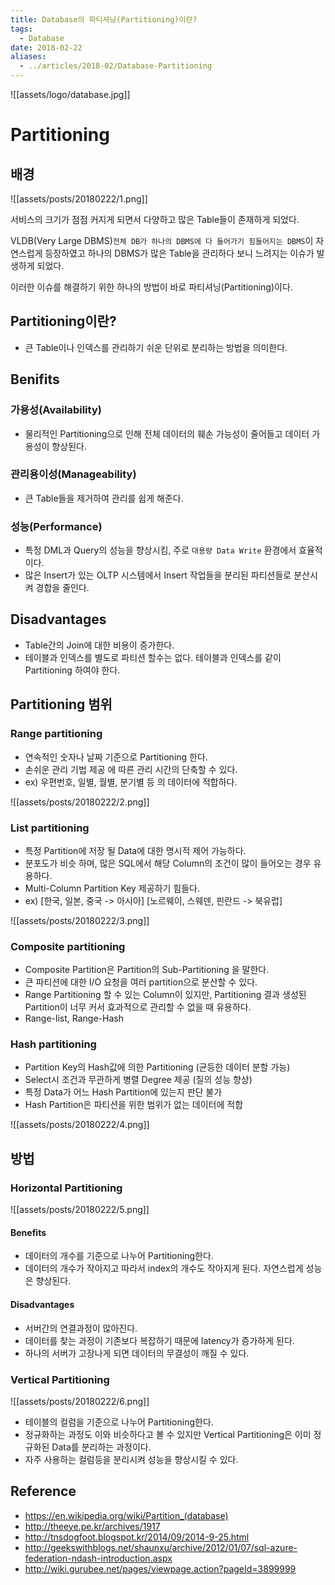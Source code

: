 ```yaml
---
title: Database의 파티셔닝(Partitioning)이란?
tags:
  - Database
date: 2018-02-22
aliases: 
  - ../articles/2018-02/Database-Partitioning
---
```


![[assets/logo/database.jpg]]

# Partitioning

## 배경

![[assets/posts/20180222/1.png]]

서비스의 크기가 점점 커지게 되면서 다양하고 많은 Table들이 존재하게 되었다.

VLDB(Very Large DBMS)`전체 DB가 하나의 DBMS에 다 들어가기 힘들어지는 DBMS`이 자연스럽게 등장하였고 하나의 DBMS가 많은 Table을 관리하다 보니 느려지는 이슈가 발생하게 되었다.

이러한 이슈를 해결하기 위한 하나의 방법이 바로 파티셔닝(Partitioning)이다.

## Partitioning이란?
- 큰 Table이나 인덱스를 관리하기 쉬운 단위로 분리하는 방법을 의미한다.

## Benifits

### 가용성(Availability)
- 물리적인 Partitioning으로 인해 전체 데이터의 훼손 가능성이 줄어들고 데이터 가용성이 향상된다.

### 관리용이성(Manageability)
- 큰 Table들을 제거하여 관리를 쉽게 해준다.

### 성능(Performance)
- 특정 DML과 Query의 성능을 향상시킴, 주로 `대용량 Data Write` 환경에서 효율적이다.
- 많은 Insert가 있는 OLTP 시스템에서 Insert 작업들을 분리된 파티션들로 분산시켜 경합을 줄인다.

## Disadvantages
- Table간의 Join에 대한 비용이 증가한다.
- 테이블과 인덱스를 별도로 파티션 할수는 없다. 테이블과 인덱스를 같이 Partitioning 하여야 한다.

## Partitioning 범위

### Range partitioning
- 연속적인 숫자나 날짜 기준으로 Partitioning 한다.
- 손쉬운 관리 기법 제공 에 따른 관리 시간의 단축할 수 있다.
- ex) 우편번호, 일별, 월별, 분기별 등 의 데이터에 적합하다.

![[assets/posts/20180222/2.png]]

### List partitioning
- 특정 Partition에 저장 될 Data에 대한 명시적 제어 가능하다.
- 분포도가 비슷 하며, 많은 SQL에서 해당 Column의 조건이 많이 들어오는 경우 유용하다.
- Multi-Column Partition Key 제공하기 힘들다.
- ex) [한국, 일본, 중국 -> 아시아] [노르웨이, 스웨덴, 핀란드 -> 북유럽]

![[assets/posts/20180222/3.png]]

### Composite partitioning
- Composite Partition은 Partition의 Sub-Partitioning 을 말한다.
- 큰 파티션에 대한 I/O 요청을 여러 partition으로 분산할 수 있다.
- Range Partitioning 할 수 있는 Column이 있지만, Partitioning 결과 생성된 Partition이 너무 커서 효과적으로 관리할 수 없을 때 유용하다.
- Range-list, Range-Hash

### Hash partitioning
- Partition Key의 Hash값에 의한 Partitioning (균등한 데이터 분할 가능)
- Select시 조건과 무관하게 병렬 Degree 제공 (질의 성능 향상)
- 특정 Data가 어느 Hash Partition에 있는지 판단 불가
- Hash Partition은 파티션을 위한 범위가 없는 데이터에 적합

![[assets/posts/20180222/4.png]]

## 방법

### Horizontal Partitioning

![[assets/posts/20180222/5.png]]

#### Benefits
- 데이터의 개수를 기준으로 나누어 Partitioning한다.
- 데이터의 개수가 작아지고 따라서 index의 개수도 작아지게 된다. 자연스럽게 성능은 향상된다.

#### Disadvantages
- 서버간의 연결과정이 많아진다.
- 데이터를 찾는 과정이 기존보다 복잡하기 때문에 latency가 증가하게 된다.
- 하나의 서버가 고장나게 되면 데이터의 무결성이 깨질 수 있다.


### Vertical Partitioning

![[assets/posts/20180222/6.png]]

- 테이블의 컬럼을 기준으로 나누어 Partitioning한다.
- 정규화하는 과정도 이와 비슷하다고 볼 수 있지만 Vertical Partitioning은 이미 정규화된 Data를 분리하는 과정이다.
- 자주 사용하는 컬럼등을 분리시켜 성능을 향상시킬 수 있다.


## Reference
- <https://en.wikipedia.org/wiki/Partition_(database)>
- <http://theeye.pe.kr/archives/1917>
- <http://tnsdogfoot.blogspot.kr/2014/09/2014-9-25.html>
- <http://geekswithblogs.net/shaunxu/archive/2012/01/07/sql-azure-federation-ndash-introduction.aspx>
- <http://wiki.gurubee.net/pages/viewpage.action?pageId=3899999>
